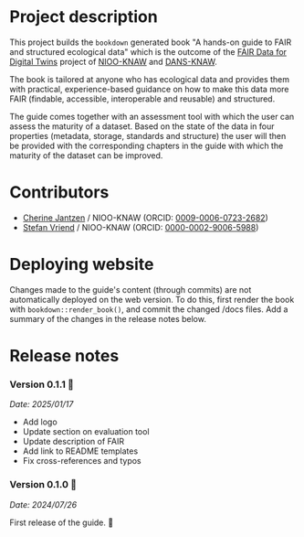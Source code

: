 # Project description

This project builds the `bookdown` generated book "A hands-on guide to FAIR and structured ecological data" which is the outcome of the [FAIR Data for Digital Twins](https://github.com/LTER-LIFE/FDFDT) project of [NIOO-KNAW](https://nioo.knaw.nl/) and [DANS-KNAW](https://dans.knaw.nl).

The book is tailored at anyone who has ecological data and provides them with practical, experience-based guidance on how to make this data more FAIR (findable, accessible, interoperable and reusable) and structured. 

The guide comes together with an assessment tool with which the user can assess the maturity of a dataset. Based on the state of the data in four properties (metadata, storage, standards and structure) the user will then be provided with the corresponding chapters in the guide with which the maturity of the dataset can be improved.  

# Contributors
- [Cherine Jantzen](https://github.com/CherineJ) / NIOO-KNAW (ORCID: [0009-0006-0723-2682](https://orcid.org/0009-0006-0723-2682))
- [Stefan Vriend](https://github.com/StefanVriend) / NIOO-KNAW (ORCID: [0000-0002-9006-5988](http://orcid.org/0000-0002-9006-5988))

# Deploying website

Changes made to the guide's content (through commits) are not automatically deployed on the web version. To do this, first render the book with `bookdown::render_book()`, and commit the changed /docs files.
Add a summary of the changes in the release notes below.

# Release notes

### Version 0.1.1 :memo:
_Date: 2025/01/17_

- Add logo
- Update section on evaluation tool
- Update description of FAIR
- Add link to README templates
- Fix cross-references and typos

### Version 0.1.0 :rocket:
_Date: 2024/07/26_

First release of the guide. :tada:
